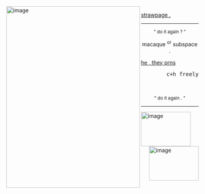 
<!--
**sn4kewrath/sn4kewrath** is a ✨ _special_ ✨ repository because its `README.md` (this file) appears on your GitHub profile.
-->

<img align="left" width="350" height="476" alt="image" src="https://github.com/user-attachments/assets/c230335f-1cb0-4c50-afc2-26c33c251a95" />

[strawpage .](https://1nf3ctedd.straw.page/) 

     
---

<p align="center"> <sup>" do it again ? "</sup>
     <br/>
<p align="center"> macaque <sup>or</sup></sup> subspace .
<p align="left"> <ins>he , they prns</ins>
<p align="right"> <samp>c+h freely</samp>
     <br/><br/><br/>
<p align="center"> <sup>" do it again . "</sup>

---
<img align="center" width="130" height="90" alt="image" src="https://github.com/user-attachments/assets/c54f46a9-c318-4425-8049-48bea55f5a28" /> <img align="right" width="130" height="90" alt="image" src="https://github.com/user-attachments/assets/87065d09-fb65-4b0b-99cb-be04228b2579" />

